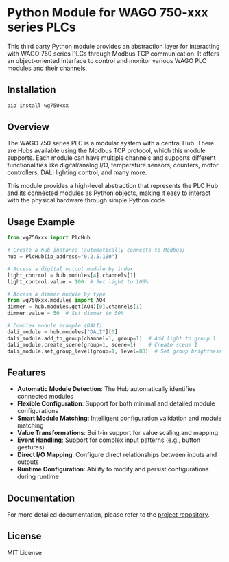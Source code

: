 # Python Module for WAGO 750-xxx series PLCs

This third party Python module provides an abstraction layer for interacting with WAGO 750 series PLCs through Modbus TCP communication. It offers an object-oriented interface to control and monitor various WAGO PLC modules and their channels.

## Installation

```bash
pip install wg750xxx
```

## Overview

The WAGO 750 series PLC is a modular system with a central Hub. There are Hubs available using the Modbus TCP protocol, which this module supports. Each module can have multiple channels and supports different functionalities like digital/analog I/O, temperature sensors, counters, motor controllers, DALI lighting control, and many more.

This module provides a high-level abstraction that represents the PLC Hub and its connected modules as Python objects, making it easy to interact with the physical hardware through simple Python code.

## Usage Example

```python
from wg750xxx import PlcHub

# Create a hub instance (automatically connects to Modbus)
hub = PlcHub(ip_address="0.2.5.100")

# Access a digital output module by index
light_control = hub.modules[4].channels[1]
light_control.value = 100  # Set light to 100%

# Access a dimmer module by type
from wg750xxx.modules import AO4
dimmer = hub.modules.get(AO4)[0].channels[1]
dimmer.value = 50  # Set dimmer to 50%

# Complex module example (DALI)
dali_module = hub.modules["DALI"][0]
dali_module.add_to_group(channel=1, group=1)  # Add light to group 1
dali_module.create_scene(group=1, scene=1)    # Create scene 1
dali_module.set_group_level(group=1, level=80)  # Set group brightness
```

## Features

- **Automatic Module Detection**: The Hub automatically identifies connected modules
- **Flexible Configuration**: Support for both minimal and detailed module configurations
- **Smart Module Matching**: Intelligent configuration validation and module matching
- **Value Transformations**: Built-in support for value scaling and mapping
- **Event Handling**: Support for complex input patterns (e.g., button gestures)
- **Direct I/O Mapping**: Configure direct relationships between inputs and outputs
- **Runtime Configuration**: Ability to modify and persist configurations during runtime

## Documentation

For more detailed documentation, please refer to the [project repository](https://github.com/yourusername/python-wg750xxx).

## License

MIT License
